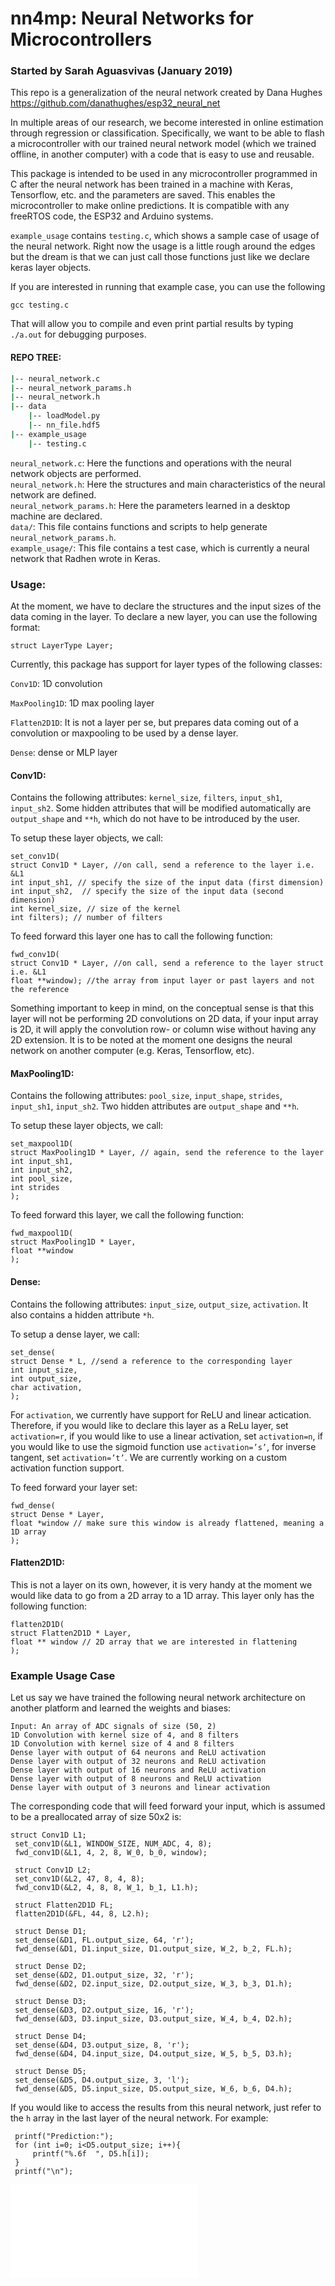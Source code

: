 ﻿# nn4mp: Neural Networks for Microcontrollers
### Started by Sarah Aguasvivas (January 2019)


This repo is a generalization of the neural network created by Dana Hughes https://github.com/danathughes/esp32_neural_net 

In multiple areas of our research, we become interested in online estimation through regression or classification. Specifically, we want to be able to flash a microcontroller with our trained neural network model (which we trained offline, in another computer) with a code that is easy to use and reusable.  


This package is intended to be used in any microcontroller programmed in C after the neural network has been trained in a machine with Keras, Tensorflow, etc. and the parameters are saved. This enables the microcontroller to make online predictions. It is compatible with any freeRTOS code, the ESP32 and Arduino systems.

`example_usage` contains `testing.c`, which shows a sample case of usage of the neural network. Right now the usage is a little rough around the edges but the dream is that we can just call those functions just like we declare keras layer objects. 

If you are interested in running that example case, you can use the following

```
gcc testing.c
```

That will allow you to compile and even print partial results by typing `./a.out` for debugging purposes.


#### REPO TREE:
``` bash .
|-- neural_network.c
|-- neural_network_params.h
|-- neural_network.h
|-- data
    |-- loadModel.py
    |-- nn_file.hdf5
|-- example_usage
    |-- testing.c

```


`neural_network.c`: Here the functions and operations with the neural network objects are performed. <br/>
`neural_network.h`: Here the structures and main characteristics of the neural network are defined.<br/>
`neural_network_params.h`: Here the parameters learned in a desktop machine are declared.<br/>
`data/`: This file contains functions and scripts to help generate  `neural_network_params.h`.<br/>
`example_usage/`: This file contains a test case, which is currently a neural network that Radhen wrote in Keras.

### Usage:



At the moment, we have to declare the structures and the input sizes of the data coming in the layer. To declare a new layer, you can use the following format:

```
struct LayerType Layer;
```
Currently, this package has support for layer types of the following classes:

`Conv1D`: 1D convolution 

`MaxPooling1D`: 1D max pooling layer

`Flatten2D1D`: It is not a layer per se, but prepares data coming out of a convolution or maxpooling to be used by a dense layer. 

`Dense`: dense or MLP layer

#### Conv1D:

Contains the following attributes: `kernel_size`, `filters`, `input_sh1`, `input_sh2`. Some hidden attributes that will be modified automatically are `output_shape` and `**h`, which do not have to be introduced by the user. 

To setup these layer objects, we call:
```
set_conv1D(
struct Conv1D * Layer, //on call, send a reference to the layer i.e. &L1
int input_sh1, // specify the size of the input data (first dimension)
int input_sh2,  // specify the size of the input data (second dimension)
int kernel_size, // size of the kernel
int filters); // number of filters
```
To feed forward this layer one has to call the following function:

```
fwd_conv1D(
struct Conv1D * Layer, //on call, send a reference to the layer struct i.e. &L1
float **window); //the array from input layer or past layers and not the reference
```

Something important to keep in mind, on the conceptual sense is that this layer will not be performing 2D convolutions on 2D data, if your input array is 2D, it will apply the convolution row- or column wise without having any 2D extension. It is to be noted at the moment one designs the neural network on another computer (e.g. Keras, Tensorflow, etc).

#### MaxPooling1D:

Contains the following attributes: `pool_size`, `input_shape`, `strides`, `input_sh1`, `input_sh2`. Two hidden attributes are `output_shape` and `**h`.

To setup these layer objects, we call:

```
set_maxpool1D(
struct MaxPooling1D * Layer, // again, send the reference to the layer 
int input_sh1,
int input_sh2,
int pool_size,
int strides
);
```

To feed forward this layer, we call the following function:

```
fwd_maxpool1D(
struct MaxPooling1D * Layer,
float **window
);
```

#### Dense:

Contains the following attributes: `input_size`, `output_size`, `activation`. It also contains a hidden attribute `*h`. 

To setup a dense layer, we call:

```
set_dense(
struct Dense * L, //send a reference to the corresponding layer
int input_size, 
int output_size,
char activation,
);
```

For `activation`, we currently have support for ReLU and linear actication. Therefore, if you would like to declare this layer as a ReLu layer, set `activation=r`, if you would like to use a linear activation, set `activation=n`, if you would like to use the sigmoid function use `activation=’s’`, for inverse tangent, set `activation=’t’`. We are currently working on a custom activation function support. 

To feed forward your layer set:

```
fwd_dense(
struct Dense * Layer,
float *window // make sure this window is already flattened, meaning a 1D array
);
```

#### Flatten2D1D:

This is not a layer on its own, however, it is very handy at the moment we would like data to go from a 2D array to a 1D array. This layer only has the following function:

```
flatten2D1D(
struct Flatten2D1D * Layer, 
float ** window // 2D array that we are interested in flattening
);
```

### Example Usage Case

Let us say we have trained the following neural network architecture on another platform and learned the weights and biases:

```
Input: An array of ADC signals of size (50, 2)
1D Convolution with kernel size of 4, and 8 filters
1D Convolution with kernel size of 4 and 8 filters
Dense layer with output of 64 neurons and ReLU activation
Dense layer with output of 32 neurons and ReLU activation
Dense layer with output of 16 neurons and ReLU activation
Dense layer with output of 8 neurons and ReLU activation
Dense layer with output of 3 neurons and linear activation
```

The corresponding code that will feed forward your input, which is assumed to be a preallocated array of size 50x2 is:


```
struct Conv1D L1; 
 set_conv1D(&L1, WINDOW_SIZE, NUM_ADC, 4, 8); 
 fwd_conv1D(&L1, 4, 2, 8, W_0, b_0, window);
 
 struct Conv1D L2; 
 set_conv1D(&L2, 47, 8, 4, 8); 
 fwd_conv1D(&L2, 4, 8, 8, W_1, b_1, L1.h);
 
 struct Flatten2D1D FL; 
 flatten2D1D(&FL, 44, 8, L2.h);
 
 struct Dense D1; 
 set_dense(&D1, FL.output_size, 64, 'r');
 fwd_dense(&D1, D1.input_size, D1.output_size, W_2, b_2, FL.h);
 
 struct Dense D2; 
 set_dense(&D2, D1.output_size, 32, 'r');
 fwd_dense(&D2, D2.input_size, D2.output_size, W_3, b_3, D1.h);
 
 struct Dense D3; 
 set_dense(&D3, D2.output_size, 16, 'r');
 fwd_dense(&D3, D3.input_size, D3.output_size, W_4, b_4, D2.h);
 
 struct Dense D4; 
 set_dense(&D4, D3.output_size, 8, 'r');
 fwd_dense(&D4, D4.input_size, D4.output_size, W_5, b_5, D3.h);
 
 struct Dense D5; 
 set_dense(&D5, D4.output_size, 3, 'l');
 fwd_dense(&D5, D5.input_size, D5.output_size, W_6, b_6, D4.h);
```

If you would like to access the results from this neural network, just refer to the `h` array in the last layer of the neural network. For example:

```
 printf("Prediction:");
 for (int i=0; i<D5.output_size; i++){
     printf("%.6f  ", D5.h[i]);
 }
 printf("\n");
```

![Alt text](/docs/uml/nn4mp_network_diagram.pdf?raw=true "UML Diagram")
